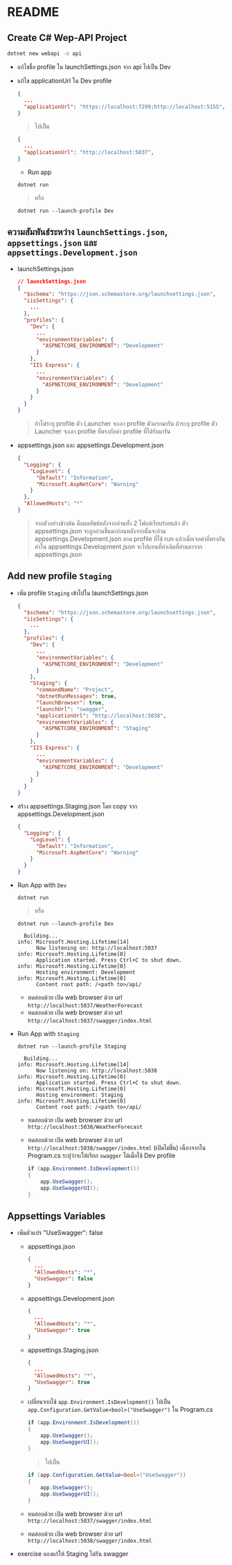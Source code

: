 # README

## Create C# Wep-API Project

```sh
dotnet new webapi -o api
```

- แก้ไขชื่อ profile ใน launchSettings.json จาก api ไปเป็น Dev
- แก้ไข applicationUrl ใน Dev profile

  ```json
  {
    ...
    "applicationUrl": "https://localhost:7299;http://localhost:5155",
  }
  ```

  > ไปเป็น

  ```json
  {
    ...
    "applicationUrl": "http://localhost:5037",
  }
  ```

  - Run app

  ```shell
  dotnet run
  ```

  > หรือ

  ```shell
  dotnet run --launch-profile Dev
  ```

## ความสัมพันธ์ระหว่าง `launchSettings.json`, `appsettings.json` และ `appsettings.Development.json`

- launchSettings.json

  ```json
  // launchSettings.json
  {
    "$schema": "https://json.schemastore.org/launchsettings.json",
    "iisSettings": {
      ...
    },
    "profiles": {
      "Dev": {
        ...
        "environmentVariables": {
          "ASPNETCORE_ENVIRONMENT": "Development"
        }
      },
      "IIS Express": {
        ...
        "environmentVariables": {
          "ASPNETCORE_ENVIRONMENT": "Development"
        }
      }
    }
  }
  ```

  > ถ้าไม่ระบุ profile ตัว Launcher จะเอา profile ตัวแรกมารัน
  > ถ้าระบุ profile ตัว Launcher จะเอา profile ที่ตรงกับค่า profile ที่ได้รับมารัน

- appsettings.json และ appsettings.Development.json

  ```json
  {
    "Logging": {
      "LogLevel": {
        "Default": "Information",
        "Microsoft.AspNetCore": "Warning"
      }
    },
    "AllowedHosts": "*"
  }
  ```

  > จากตัวอย่างข้างต้น คือผลลัพธ์หลังจากอ่านทั้ง 2 ไฟลล์เรียบร้อยแล้ว ตัว appsettings.json จะถูกอ่านขึ้นมาก่อนหลังจากนั้นจะอ่าน appsettings.Development.json ตาม profile ที่ใช้ run แล้วเมื่อเจอค่าที่ตรงกัน ค่าใน appsettings.Development.json จะไปแทนที่ค่าเดิมที่อ่านมาจาก appsettings.json

## Add new profile `Staging`

- เพิ่ม profile `Staging` เข้าไปใน launchSettings.json

  ```json
  {
    "$schema": "https://json.schemastore.org/launchsettings.json",
    "iisSettings": {
      ...
    },
    "profiles": {
      "Dev": {
        ...
        "environmentVariables": {
          "ASPNETCORE_ENVIRONMENT": "Development"
        }
      },
      "Staging": {
        "commandName": "Project",
        "dotnetRunMessages": true,
        "launchBrowser": true,
        "launchUrl": "swagger",
        "applicationUrl": "http://localhost:5038",
        "environmentVariables": {
          "ASPNETCORE_ENVIRONMENT": "Staging"
        }
      },
      "IIS Express": {
        ...
        "environmentVariables": {
          "ASPNETCORE_ENVIRONMENT": "Development"
        }
      }
    }
  }
  ```

- สร้าง appsettings.Staging.json โดย copy จาก appsettings.Development.json

  ```json
  {
    "Logging": {
      "LogLevel": {
        "Default": "Information",
        "Microsoft.AspNetCore": "Warning"
      }
    }
  }
  ```

- Run App with `Dev`

  ```shell
  dotnet run
  ```

  > หรือ

  ```shell
  dotnet run --launch-profile Dev
  ```

  ```text
    Building...
  info: Microsoft.Hosting.Lifetime[14]
        Now listening on: http://localhost:5037
  info: Microsoft.Hosting.Lifetime[0]
        Application started. Press Ctrl+C to shut down.
  info: Microsoft.Hosting.Lifetime[0]
        Hosting environment: Development
  info: Microsoft.Hosting.Lifetime[0]
        Content root path: /<path to>/api/
  ```

  - ทดสอบด้วย เปิด web browser ด้วย url `http://localhost:5037/WeatherForecast`
  - ทดสอบด้วย เปิด web browser ด้วย url `http://localhost:5037/swagger/index.html`

- Run App with `Staging`

  ```shell
  dotnet run --launch-profile Staging
  ```

  ```text
    Building...
  info: Microsoft.Hosting.Lifetime[14]
        Now listening on: http://localhost:5038
  info: Microsoft.Hosting.Lifetime[0]
        Application started. Press Ctrl+C to shut down.
  info: Microsoft.Hosting.Lifetime[0]
        Hosting environment: Staging
  info: Microsoft.Hosting.Lifetime[0]
        Content root path: /<path to>/api/
  ```

  - ทดสอบด้วย เปิด web browser ด้วย url `http://localhost:5038/WeatherForecast`
  - ทดสอบด้วย เปิด web browser ด้วย url `http://localhost:5038/swagger/index.html` (เปิดไม่ขึ้น) เนื่องจากใน Program.cs ระปุว่าจะให้เรียก `swagger` ได้เมื่อใช้ Dev profile

    ```csharp
    if (app.Environment.IsDevelopment())
    {
        app.UseSwagger();
        app.UseSwaggerUI();
    }
    ```

## Appsettings Variables

- เพิ่มตัวแปร "UseSwagger": false

  - appsettings.json

    ```json
    {
      ...
      "AllowedHosts": "*",
      "UseSwagger": false
    }
    ```

  - appsettings.Development.json

    ```json
    {
      ...
      "AllowedHosts": "*",
      "UseSwagger": true
    }
    ```

  - appsettings.Staging.json

    ```json
    {
      ...
      "AllowedHosts": "*",
      "UseSwagger": true
    }
    ```

  - เปลี่ยนจากใช้ `app.Environment.IsDevelopment()` ไปเป็น `app.Configuration.GetValue<bool>("UseSwagger")` ใน Program.cs

    ```csharp
    if (app.Environment.IsDevelopment())
    {
        app.UseSwagger();
        app.UseSwaggerUI();
    }
    ```

    > ไปเป็น

    ```csharp
    if (app.Configuration.GetValue<bool>("UseSwagger"))
    {
        app.UseSwagger();
        app.UseSwaggerUI();
    }
    ```

  - ทดสอบด้วย เปิด web browser ด้วย url `http://localhost:5037/swagger/index.html`
  - ทดสอบด้วย เปิด web browser ด้วย url `http://localhost:5038/swagger/index.html`

- exercise ลองแก้ให้ Staging ไม่รัน swagger
